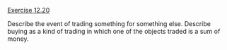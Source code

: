 [Exercise 12.20](12-20/)

Describe the event of trading something for something else. Describe
buying as a kind of trading in which one of the objects traded is a sum
of money.
